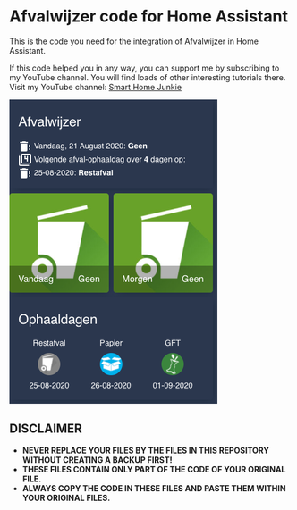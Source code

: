 # Afvalwijzer code for Home Assistant
This is the code you need for the integration of Afvalwijzer in Home Assistant. 

If this code helped you in any way, you can support me by subscribing to my YouTube channel. You will find loads of other interesting tutorials there.
Visit my YouTube channel: [Smart Home Junkie](https://www.youtube.com/channel/UCVtQ4AOSmCFUuvixddYiSxw)

![](screenshot.png?raw=true)

## DISCLAIMER
* **NEVER REPLACE YOUR FILES BY THE FILES IN THIS REPOSITORY WITHOUT CREATING A BACKUP FIRST!**
* **THESE FILES CONTAIN ONLY PART OF THE CODE OF YOUR ORIGINAL FILE.**
* **ALWAYS COPY THE CODE IN THESE FILES AND PASTE THEM WITHIN YOUR ORIGINAL FILES.**